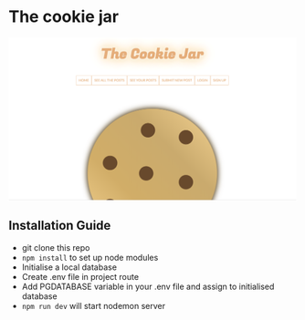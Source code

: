 # The cookie jar

![screenshot](screenshot.png)

## Installation Guide
* git clone this repo
* `npm install` to set up node modules
* Initialise a local database
* Create .env file in project route
* Add PGDATABASE variable in your .env file and assign to initialised database
* `npm run dev` will start nodemon server
